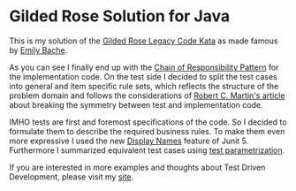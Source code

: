 # Gilded Rose Solution for Java

This is my solution of the [Gilded Rose Legacy Code Kata](https://github.com/emilybache/GildedRose-Refactoring-Kata)
as made famous by [Emily Bache](https://twitter.com/emilybache).

As you can see I finally end up with the [Chain of Responsibility Pattern](https://en.wikipedia.org/wiki/Chain-of-responsibility_pattern) for the implementation code. On the test side I decided to split 
the test cases into general and item specific rule sets, which reflects the structure of the problem domain and
 follows the considerations of [Robert C. Martin's article](https://blog.cleancoder.com/uncle-bob/2017/03/07/SymmetryBreaking.html) about breaking the symmetry between test and 
 implementation code.
 
 IMHO tests are first and foremost specifications of the code. So I decided to formulate them to describe the 
 required business rules. To make them even more expressive I used the new [Display Names](https://junit.org/junit5/docs/current/user-guide/#writing-tests-display-names) feature of Junit 5. Furthermore I summarized 
 equivalent test cases using [test parametrization](https://junit.org/junit5/docs/current/user-guide/#writing-tests-parameterized-tests).
 
 If you are interested in more examples and thoughts about Test Driven Development, please visit my [site](http://agiledojo.de).    

